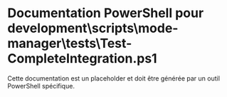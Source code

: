 # Documentation PowerShell pour development\scripts\mode-manager\tests\Test-CompleteIntegration.ps1

Cette documentation est un placeholder et doit être générée par un outil PowerShell spécifique.
